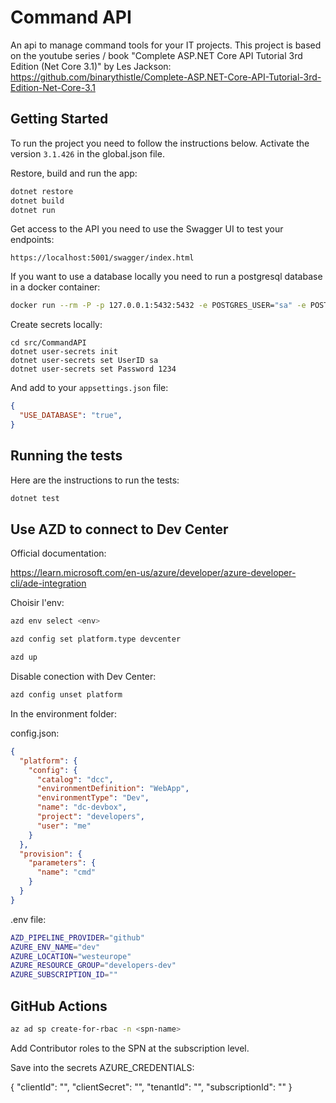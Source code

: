 # Command API

An api to manage command tools for your IT projects. This project is based on the youtube series / book "Complete ASP.NET Core API Tutorial 3rd Edition (Net Core 3.1)" by Les Jackson:
https://github.com/binarythistle/Complete-ASP.NET-Core-API-Tutorial-3rd-Edition-Net-Core-3.1

## Getting Started

To run the project you need to follow the instructions below.
Activate the version `3.1.426` in the global.json file.

Restore, build and run the app:

```bash
dotnet restore
dotnet build
dotnet run
```

Get access to the API you need to use the Swagger UI to test your endpoints:

```
https://localhost:5001/swagger/index.html
```

If you want to use a database locally you need to run a postgresql database in a docker container:

```bash
docker run --rm -P -p 127.0.0.1:5432:5432 -e POSTGRES_USER="sa" -e POSTGRES_PASSWORD="1234" -e POSTGRES_DB="CmdAPI" --name pg postgres:alpine
```

Create secrets locally:

```
cd src/CommandAPI
dotnet user-secrets init
dotnet user-secrets set UserID sa
dotnet user-secrets set Password 1234
```

And add to your `appsettings.json` file:

```json
{
  "USE_DATABASE": "true",
}
```

## Running the tests

Here are the instructions to run the tests:

```bash
dotnet test
```

## Use AZD to connect to Dev Center

Official documentation:

https://learn.microsoft.com/en-us/azure/developer/azure-developer-cli/ade-integration

Choisir l'env:

```bash
azd env select <env>
```

```bash
azd config set platform.type devcenter
```

```bash
azd up
```

Disable conection with Dev Center:

```bash
azd config unset platform
```

In the environment folder:

config.json:

```json
{
  "platform": {
    "config": {
      "catalog": "dcc",
      "environmentDefinition": "WebApp",
      "environmentType": "Dev",
      "name": "dc-devbox",
      "project": "developers",
      "user": "me"
    }
  },
  "provision": {
    "parameters": {
      "name": "cmd"
    }
  }
}
```

.env file:

```sh
AZD_PIPELINE_PROVIDER="github"
AZURE_ENV_NAME="dev"
AZURE_LOCATION="westeurope"
AZURE_RESOURCE_GROUP="developers-dev"
AZURE_SUBSCRIPTION_ID=""
```

## GitHub Actions

```bash
az ad sp create-for-rbac -n <spn-name>
```

Add Contributor roles to the SPN at the subscription level.

Save into the secrets AZURE_CREDENTIALS:

{
    "clientId": "",
    "clientSecret": "",
    "tenantId": "",
    "subscriptionId": ""
}